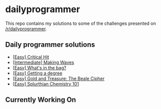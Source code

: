 # dailyprogrammer

This repo contains my solutions to some of the challenges presented on [/r/dailyprogrammer][a].

## Daily programmer solutions

* [[Easy] Critical Hit][1]
* [[Intermediate] Making Waves][2]
* [[Easy] What's in the bag?][3]
* [[Easy] Getting a degree][4]
* [[Easy] Gold and Treasure: The Beale Cipher][5]
* [[Easy] Splurthian Chemistry 101][6]

## Currently Working On




[a]: https://www.reddit.com/r/dailyprogrammer
[1]: https://redd.it/4nvrnx
[2]: https://redd.it/4o74p3
[3]: https://redd.it/4oylbo
[4]: https://redd.it/4q35ip
[5]: https://redd.it/4r8fod
[6]: https://redd.it/4so25w
